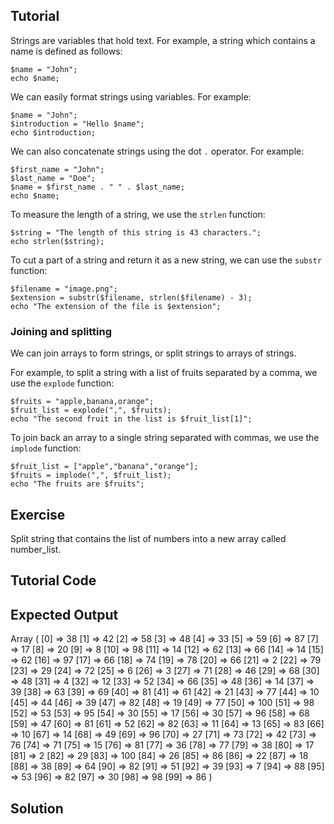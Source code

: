 Tutorial
--------

Strings are variables that hold text. For example, a string which contains a name is defined as follows:

    $name = "John";
    echo $name;

We can easily format strings using variables. For example:

    $name = "John";
    $introduction = "Hello $name";
    echo $introduction;

We can also concatenate strings using the dot `.` operator. For example:

    $first_name = "John";
    $last_name = "Doe";
    $name = $first_name . " " . $last_name;
    echo $name;

To measure the length of a string, we use the `strlen` function:

    $string = "The length of this string is 43 characters.";
    echo strlen($string);

To cut a part of a string and return it as a new string, we can use the `substr` function:

    $filename = "image.png";
    $extension = substr($filename, strlen($filename) - 3);
    echo "The extension of the file is $extension";

### Joining and splitting

We can join arrays to form strings, or split strings to arrays of strings.

For example, to split a string with a list of fruits separated by a comma, we use the `explode` function:

    $fruits = "apple,banana,orange";
    $fruit_list = explode(",", $fruits);
    echo "The second fruit in the list is $fruit_list[1]";

To join back an array to a single string separated with commas, we use the `implode` function:

    $fruit_list = ["apple","banana","orange"];
    $fruits = implode(",", $fruit_list);
    echo "The fruits are $fruits";

Exercise
--------

Split string that contains the list of numbers into a new array called number_list.

Tutorial Code
-------------

<?php
$numbers = "38,42,58,48,33,59,87,17,20,8,98,14,62,66,14,62,97,66,74,78,66,2,79,29,72,6,3,71,46,68,48,4,12,52,66,48,14,39,63,69,81,61,21,77,10,44,39,82,19,77,100,98,53,95,30,17,30,96,68,47,81,52,82,11,13,83,10,14,49,96,27,73,42,76,71,15,81,36,77,38,17,2,29,100,26,86,22,18,38,64,82,51,39,7,88,53,82,30,98,86";

// TODO: split the $numbers variable to an array
// called $number_list

print_r($number_list);
?>

Expected Output
---------------

Array
(
[0] => 38
[1] => 42
[2] => 58
[3] => 48
[4] => 33
[5] => 59
[6] => 87
[7] => 17
[8] => 20
[9] => 8
[10] => 98
[11] => 14
[12] => 62
[13] => 66
[14] => 14
[15] => 62
[16] => 97
[17] => 66
[18] => 74
[19] => 78
[20] => 66
[21] => 2
[22] => 79
[23] => 29
[24] => 72
[25] => 6
[26] => 3
[27] => 71
[28] => 46
[29] => 68
[30] => 48
[31] => 4
[32] => 12
[33] => 52
[34] => 66
[35] => 48
[36] => 14
[37] => 39
[38] => 63
[39] => 69
[40] => 81
[41] => 61
[42] => 21
[43] => 77
[44] => 10
[45] => 44
[46] => 39
[47] => 82
[48] => 19
[49] => 77
[50] => 100
[51] => 98
[52] => 53
[53] => 95
[54] => 30
[55] => 17
[56] => 30
[57] => 96
[58] => 68
[59] => 47
[60] => 81
[61] => 52
[62] => 82
[63] => 11
[64] => 13
[65] => 83
[66] => 10
[67] => 14
[68] => 49
[69] => 96
[70] => 27
[71] => 73
[72] => 42
[73] => 76
[74] => 71
[75] => 15
[76] => 81
[77] => 36
[78] => 77
[79] => 38
[80] => 17
[81] => 2
[82] => 29
[83] => 100
[84] => 26
[85] => 86
[86] => 22
[87] => 18
[88] => 38
[89] => 64
[90] => 82
[91] => 51
[92] => 39
[93] => 7
[94] => 88
[95] => 53
[96] => 82
[97] => 30
[98] => 98
[99] => 86
)

Solution
--------

<?php
$numbers = "38,42,58,48,33,59,87,17,20,8,98,14,62,66,14,62,97,66,74,78,66,2,79,29,72,6,3,71,46,68,48,4,12,52,66,48,14,39,63,69,81,61,21,77,10,44,39,82,19,77,100,98,53,95,30,17,30,96,68,47,81,52,82,11,13,83,10,14,49,96,27,73,42,76,71,15,81,36,77,38,17,2,29,100,26,86,22,18,38,64,82,51,39,7,88,53,82,30,98,86";

$number_list = explode(",", $numbers);

print_r($number_list);
?>
